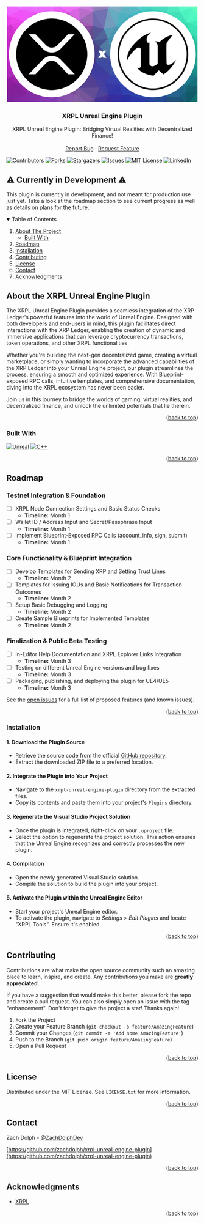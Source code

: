 <a name="readme-top"></a>



<!-- PROJECT LOGO -->
<br />
<div align="center">
  <img src="Resources/XRPLToolsLogo.png" alt="Logo" >

  <h3 align="center">XRPL Unreal Engine Plugin</h3>

  <p align="center">
    XRPL Unreal Engine Plugin: Bridging Virtual Realities with Decentralized Finance!
    <br />
    <br />
    <a href="https://github.com/zachdolph/xrpl-unreal-engine-plugin/issues">Report Bug</a>
    ·
    <a href="https://github.com/zachdolph/xrpl-unreal-engine-plugin/issues">Request Feature</a>
  </p>
</div>

<!-- PROJECT SHIELDS -->
[![Contributors][contributors-shield]][contributors-url]
[![Forks][forks-shield]][forks-url]
[![Stargazers][stars-shield]][stars-url]
[![Issues][issues-shield]][issues-url]
[![MIT License][license-shield]][license-url]
[![LinkedIn][linkedin-shield]][linkedin-url]



## ⚠️ Currently in Development ⚠️

This plugin is currently in development, and not meant for production use just yet. Take a look at the roadmap section to see current progress as well as details on plans for the future.

<!-- TABLE OF CONTENTS -->
<details open>
  <summary>Table of Contents</summary>
  <ol>
    <li>
      <a href="#about-the-project">About The Project</a>
      <ul>
        <li><a href="#built-with">Built With</a></li>
      </ul>
    </li>
    <li><a href="#roadmap">Roadmap</a></li>
    <li><a href="#installation">Installation</a></li>
    <li><a href="#contributing">Contributing</a></li>
    <li><a href="#license">License</a></li>
    <li><a href="#contact">Contact</a></li>
    <li><a href="#acknowledgments">Acknowledgments</a></li>
  </ol>
</details>


<!-- ABOUT THE PROJECT -->
## About the XRPL Unreal Engine Plugin

The XRPL Unreal Engine Plugin provides a seamless integration of the XRP Ledger's powerful features into the world of Unreal Engine. Designed with both developers and end-users in mind, this plugin facilitates direct interactions with the XRP Ledger, enabling the creation of dynamic and immersive applications that can leverage cryptocurrency transactions, token operations, and other XRPL functionalities.

Whether you're building the next-gen decentralized game, creating a virtual marketplace, or simply wanting to incorporate the advanced capabilities of the XRP Ledger into your Unreal Engine project, our plugin streamlines the process, ensuring a smooth and optimized experience. With Blueprint-exposed RPC calls, intuitive templates, and comprehensive documentation, diving into the XRPL ecosystem has never been easier.

Join us in this journey to bridge the worlds of gaming, virtual realities, and decentralized finance, and unlock the unlimited potentials that lie therein.

<p align="right">(<a href="#readme-top">back to top</a>)</p>



### Built With

[![Unreal][Unreal Engine]][Unreal-url]
[![C++][CPP]][CPP-url]

<p align="right">(<a href="#readme-top">back to top</a>)</p>



<!-- ROADMAP -->
## Roadmap

### Testnet Integration & Foundation
- [ ] XRPL Node Connection Settings and Basic Status Checks
    - **Timeline:** Month 1
- [ ] Wallet ID / Address Input and Secret/Passphrase Input
    - **Timeline:** Month 1
- [ ] Implement Blueprint-Exposed RPC Calls (account_info, sign, submit)
    - **Timeline:** Month 1

### Core Functionality & Blueprint Integration
- [ ] Develop Templates for Sending XRP and Setting Trust Lines
    - **Timeline:** Month 2
- [ ] Templates for Issuing IOUs and Basic Notifications for Transaction Outcomes
    - **Timeline:** Month 2
- [ ] Setup Basic Debugging and Logging
    - **Timeline:** Month 2
- [ ] Create Sample Blueprints for Implemented Templates
    - **Timeline:** Month 2

### Finalization & Public Beta Testing
- [ ] In-Editor Help Documentation and XRPL Explorer Links Integration
    - **Timeline:** Month 3
- [ ] Testing on different Unreal Engine versions and bug fixes
    - **Timeline:** Month 3
- [ ] Packaging, publishing, and deploying the plugin for UE4/UE5
    - **Timeline:** Month 3

See the [open issues](https://github.com/zachdolph/xrpl-unreal-engine-plugin/issues) for a full list of proposed features (and known issues).

<p align="right">(<a href="#readme-top">back to top</a>)</p>

<!-- GETTING STARTED -->
### Installation

#### 1. Download the Plugin Source
- Retrieve the source code from the official [GitHub repository](https://github.com/zachdolph/xrpl-unreal-engine-plugin.git).
- Extract the downloaded ZIP file to a preferred location.

#### 2. Integrate the Plugin into Your Project
- Navigate to the `xrpl-unreal-engine-plugin` directory from the extracted files.
- Copy its contents and paste them into your project's `Plugins` directory.

#### 3. Regenerate the Visual Studio Project Solution
- Once the plugin is integrated, right-click on your `.uproject` file.
- Select the option to regenerate the project solution. This action ensures that the Unreal Engine recognizes and correctly processes the new plugin.

#### 4. Compilation
- Open the newly generated Visual Studio solution.
- Compile the solution to build the plugin into your project.

#### 5. Activate the Plugin within the Unreal Engine Editor
- Start your project's Unreal Engine editor.
- To activate the plugin, navigate to *Settings* > *Edit Plugins* and locate "XRPL Tools". Ensure it's enabled.


<p align="right">(<a href="#readme-top">back to top</a>)</p>



<!-- CONTRIBUTING -->
## Contributing

Contributions are what make the open source community such an amazing place to learn, inspire, and create. Any contributions you make are **greatly appreciated**.

If you have a suggestion that would make this better, please fork the repo and create a pull request. You can also simply open an issue with the tag "enhancement".
Don't forget to give the project a star! Thanks again!

1. Fork the Project
2. Create your Feature Branch (`git checkout -b feature/AmazingFeature`)
3. Commit your Changes (`git commit -m 'Add some AmazingFeature'`)
4. Push to the Branch (`git push origin feature/AmazingFeature`)
5. Open a Pull Request

<p align="right">(<a href="#readme-top">back to top</a>)</p>



<!-- LICENSE -->
## License

Distributed under the MIT License. See `LICENSE.txt` for more information.

<p align="right">(<a href="#readme-top">back to top</a>)</p>



<!-- CONTACT -->
## Contact

Zach Dolph - [@ZachDolphDev](https://twitter.com/zachdolphdev)

[https://github.com/zachdolph/xrpl-unreal-engine-plugin](https://github.com/zachdolph/xrpl-unreal-engine-plugin)

<p align="right">(<a href="#readme-top">back to top</a>)</p>



<!-- ACKNOWLEDGMENTS -->
## Acknowledgments

* [XRPL](https://xrpl.org/)

<p align="right">(<a href="#readme-top">back to top</a>)</p>



<!-- MARKDOWN LINKS & IMAGES -->
[contributors-shield]: https://img.shields.io/github/contributors/zachdolph/xrpl-unreal-engine-plugin.svg?style=for-the-badge
[contributors-url]: https://github.com/zachdolph/xrpl-unreal-engine-plugin/graphs/contributors
[forks-shield]: https://img.shields.io/github/forks/zachdolph/xrpl-unreal-engine-plugin.svg?style=for-the-badge
[forks-url]: https://github.com/zachdolph/xrpl-unreal-engine-plugin/network/members
[stars-shield]: https://img.shields.io/github/stars/zachdolph/xrpl-unreal-engine-plugin.svg?style=for-the-badge
[stars-url]: https://github.com/zachdolph/xrpl-unreal-engine-plugin/stargazers
[issues-shield]: https://img.shields.io/github/issues/zachdolph/xrpl-unreal-engine-plugin.svg?style=for-the-badge
[issues-url]: https://github.com/zachdolph/xrpl-unreal-engine-plugin/issues
[license-shield]: https://img.shields.io/github/license/zachdolph/xrpl-unreal-engine-plugin.svg?style=for-the-badge
[license-url]: https://github.com/zachdolph/xrpl-unreal-engine-plugin/blob/master/LICENSE.txt
[linkedin-shield]: https://img.shields.io/badge/-LinkedIn-black.svg?style=for-the-badge&logo=linkedin&colorB=555
[linkedin-url]: https://linkedin.com/in/zachdolph
[Unreal Engine]: https://img.shields.io/badge/unrealengine-%23313131.svg?style=for-the-badge&logo=unrealengine&logoColor=white
[Unreal-url]: https://www.unrealengine.com/
[CPP]: https://img.shields.io/badge/c++-%2300599C.svg?style=for-the-badge&logo=c%2B%2B&logoColor=white
[CPP-url]: https://cplusplus.com/
